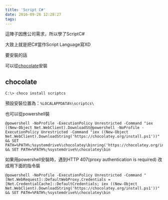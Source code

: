 ```yaml
---
title: 'Script C#'
date: 2016-09-26 12:28:27
tags:
---
```


這陣子因應公司需求，所以學了ScriptC#

大致上就是把C#當作Script Language寫XD

要安裝的話

可以從[chocolate](https://chocolatey.org/)安裝
## chocolate

``` shell
C:\> choco install scriptcs
```

預設安裝位置為：`%LOCALAPPDATA%\scriptcs\`

也可以從powershell裝

``` power shell
@powershell -NoProfile -ExecutionPolicy Unrestricted -Command "iex ((New-Object Net.WebClient).DownloadSt@powershell -NoProfile -ExecutionPolicy Unrestricted -Command "iex ((New-Object Net.WebClient).DownloadString('https://chocolatey.org/install.ps1'))" && SET PATH=%PATH%;%systemdrive%\chocolatey\binring('https://chocolatey.org/install.ps1'))" && SET PATH=%PATH%;%systemdrive%\chocolatey\bin
```

如果用powershell安裝時，遇到HTTP 407(proxy authentication is required)
改成用下面的指令裝

``` power shell
@powershell -NoProfile -ExecutionPolicy Unrestricted -Command "[Net.WebRequest]::DefaultWebProxy.Credentials = [Net.CredentialCache]::DefaultCredentials; iex ((New-Object Net.WebClient).DownloadString('https://chocolatey.org/install.ps1'))" && SET PATH=%PATH%;%systemdrive%\chocolatey\bin
```

